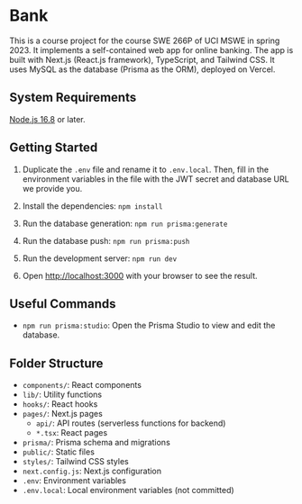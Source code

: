 # Bank

This is a course project for the course SWE 266P of UCI MSWE in spring 2023. It implements a self-contained web app for online banking. The app is built with Next.js (React.js framework), TypeScript, and Tailwind CSS. It uses MySQL as the database (Prisma as the ORM), deployed on Vercel.

## System Requirements

[Node.js 16.8](https://nodejs.org/) or later.

## Getting Started

1. Duplicate the `.env` file and rename it to `.env.local`. Then, fill in the environment variables in the file with the JWT secret and database URL we provide you.

2. Install the dependencies: `npm install`

3. Run the database generation: `npm run prisma:generate`

4. Run the database push: `npm run prisma:push`

5. Run the development server: `npm run dev`

6. Open [http://localhost:3000](http://localhost:3000) with your browser to see the result.

## Useful Commands

- `npm run prisma:studio`: Open the Prisma Studio to view and edit the database.

## Folder Structure

- `components/`: React components
- `lib/`: Utility functions
- `hooks/`: React hooks
- `pages/`: Next.js pages
  - `api/`: API routes (serverless functions for backend)
  - `*.tsx`: React pages
- `prisma/`: Prisma schema and migrations
- `public/`: Static files
- `styles/`: Tailwind CSS styles
- `next.config.js`: Next.js configuration
- `.env`: Environment variables
- `.env.local`: Local environment variables (not committed)
